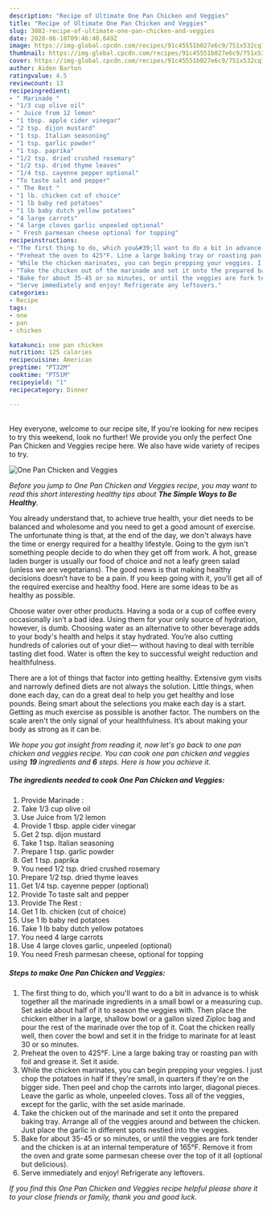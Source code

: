 ```yaml
---
description: "Recipe of Ultimate One Pan Chicken and Veggies"
title: "Recipe of Ultimate One Pan Chicken and Veggies"
slug: 3082-recipe-of-ultimate-one-pan-chicken-and-veggies
date: 2020-06-10T09:46:40.649Z
image: https://img-global.cpcdn.com/recipes/91c45551b027e6c9/751x532cq70/one-pan-chicken-and-veggies-recipe-main-photo.jpg
thumbnail: https://img-global.cpcdn.com/recipes/91c45551b027e6c9/751x532cq70/one-pan-chicken-and-veggies-recipe-main-photo.jpg
cover: https://img-global.cpcdn.com/recipes/91c45551b027e6c9/751x532cq70/one-pan-chicken-and-veggies-recipe-main-photo.jpg
author: Aiden Barton
ratingvalue: 4.5
reviewcount: 13
recipeingredient:
- " Marinade "
- "1/3 cup olive oil"
- " Juice from 12 lemon"
- "1 tbsp. apple cider vinegar"
- "2 tsp. dijon mustard"
- "1 tsp. Italian seasoning"
- "1 tsp. garlic powder"
- "1 tsp. paprika"
- "1/2 tsp. dried crushed rosemary"
- "1/2 tsp. dried thyme leaves"
- "1/4 tsp. cayenne pepper optional"
- "To taste salt and pepper"
- " The Rest "
- "1 lb. chicken cut of choice"
- "1 lb baby red potatoes"
- "1 lb baby dutch yellow potatoes"
- "4 large carrots"
- "4 large cloves garlic unpeeled optional"
- " Fresh parmesan cheese optional for topping"
recipeinstructions:
- "The first thing to do, which you&#39;ll want to do a bit in advance is to whisk together all the marinade ingredients in a small bowl or a measuring cup. Set aside about half of it to season the veggies with. Then place the chicken either in a large, shallow bowl or a gallon sized Ziploc bag and pour the rest of the marinade over the top of it. Coat the chicken really well, then cover the bowl and set it in the fridge to marinate for at least 30 or so minutes."
- "Preheat the oven to 425°F. Line a large baking tray or roasting pan with foil and grease it. Set it aside."
- "While the chicken marinates, you can begin prepping your veggies. I just chop the potatoes in half if they&#39;re small, in quarters if they&#39;re on the bigger side. Then peel and chop the carrots into larger, diagonal pieces. Leave the garlic as whole, unpeeled cloves. Toss all of the veggies, except for the garlic, with the set aside marinade."
- "Take the chicken out of the marinade and set it onto the prepared baking tray. Arrange all of the veggies around and between the chicken. Just place the garlic in different spots nestled into the veggies."
- "Bake for about 35-45 or so minutes, or until the veggies are fork tender and the chicken is at an internal temperature of 165°F. Remove it from the oven and grate some parmesan cheese over the top of it all (optional but delicious)."
- "Serve immediately and enjoy! Refrigerate any leftovers."
categories:
- Recipe
tags:
- one
- pan
- chicken

katakunci: one pan chicken 
nutrition: 125 calories
recipecuisine: American
preptime: "PT32M"
cooktime: "PT51M"
recipeyield: "1"
recipecategory: Dinner

---
```

<br>
Hey everyone, welcome to our recipe site, If you're looking for new recipes to try this weekend, look no further! We provide you only the perfect One Pan Chicken and Veggies recipe here. We also have wide variety of recipes to try.
<br>


![One Pan Chicken and Veggies](https://img-global.cpcdn.com/recipes/91c45551b027e6c9/751x532cq70/one-pan-chicken-and-veggies-recipe-main-photo.jpg)

<i>Before you jump to One Pan Chicken and Veggies recipe, you may want to read this short interesting healthy tips about <strong>The Simple Ways to Be Healthy</strong>.</i>

You already understand that, to achieve true health, your diet needs to be balanced and wholesome and you need to get a good amount of exercise. The unfortunate thing is that, at the end of the day, we don't always have the time or energy required for a healthy lifestyle. Going to the gym isn't something people decide to do when they get off from work. A hot, grease laden burger is usually our food of choice and not a leafy green salad (unless we are vegetarians). The good news is that making healthy decisions doesn’t have to be a pain. If you keep going with it, you'll get all of the required exercise and healthy food. Here are some ideas to be as healthy as possible.

Choose water over other products. Having a soda or a cup of coffee every occasionally isn’t a bad idea. Using them for your only source of hydration, however, is dumb. Choosing water as an alternative to other beverage adds to your body's health and helps it stay hydrated. You’re also cutting hundreds of calories out of your diet— without having to deal with terrible tasting diet food. Water is often the key to successful weight reduction and healthfulness.

There are a lot of things that factor into getting healthy. Extensive gym visits and narrowly defined diets are not always the solution. Little things, when done each day, can do a great deal to help you get healthy and lose pounds. Being smart about the selections you make each day is a start. Getting as much exercise as possible is another factor. The numbers on the scale aren't the only signal of your healthfulness. It’s about making your body as strong as it can be. 


<i>We hope you got insight from reading it, now let's go back to one pan chicken and veggies recipe. You can cook one pan chicken and veggies using <strong>19</strong> ingredients and <strong>6</strong> steps. Here is how you achieve it.
</i>

##### The ingredients needed to cook One Pan Chicken and Veggies:

1. Provide  Marinade :
1. Take 1/3 cup olive oil
1. Use  Juice from 1/2 lemon
1. Provide 1 tbsp. apple cider vinegar
1. Get 2 tsp. dijon mustard
1. Take 1 tsp. Italian seasoning
1. Prepare 1 tsp. garlic powder
1. Get 1 tsp. paprika
1. You need 1/2 tsp. dried crushed rosemary
1. Prepare 1/2 tsp. dried thyme leaves
1. Get 1/4 tsp. cayenne pepper (optional)
1. Provide To taste salt and pepper
1. Provide  The Rest :
1. Get 1 lb. chicken (cut of choice)
1. Use 1 lb baby red potatoes
1. Take 1 lb baby dutch yellow potatoes
1. You need 4 large carrots
1. Use 4 large cloves garlic, unpeeled (optional)
1. You need  Fresh parmesan cheese, optional for topping


##### Steps to make One Pan Chicken and Veggies:

1. The first thing to do, which you&#39;ll want to do a bit in advance is to whisk together all the marinade ingredients in a small bowl or a measuring cup. Set aside about half of it to season the veggies with. Then place the chicken either in a large, shallow bowl or a gallon sized Ziploc bag and pour the rest of the marinade over the top of it. Coat the chicken really well, then cover the bowl and set it in the fridge to marinate for at least 30 or so minutes.
1. Preheat the oven to 425°F. Line a large baking tray or roasting pan with foil and grease it. Set it aside.
1. While the chicken marinates, you can begin prepping your veggies. I just chop the potatoes in half if they&#39;re small, in quarters if they&#39;re on the bigger side. Then peel and chop the carrots into larger, diagonal pieces. Leave the garlic as whole, unpeeled cloves. Toss all of the veggies, except for the garlic, with the set aside marinade.
1. Take the chicken out of the marinade and set it onto the prepared baking tray. Arrange all of the veggies around and between the chicken. Just place the garlic in different spots nestled into the veggies.
1. Bake for about 35-45 or so minutes, or until the veggies are fork tender and the chicken is at an internal temperature of 165°F. Remove it from the oven and grate some parmesan cheese over the top of it all (optional but delicious).
1. Serve immediately and enjoy! Refrigerate any leftovers.


<i>If you find this One Pan Chicken and Veggies recipe helpful please share it to your close friends or family, thank you and good luck.</i>
